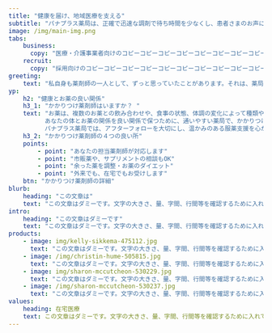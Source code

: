 ```yaml
---
title: "健康を届け、地域医療を支える"
subtitle: "パナプラス薬局は、正確で迅速な調剤で待ち時間を少なくし、患者さまのお声に耳を傾けます。お薬との良い関係を一緒に創りましょう。"
image: /img/main-img.png
tabs:
    business:
      copy: "医療・介護事業者向けのコピーコピーコピーコピーコピーコピーコピーコピーコピーコピーコピーコピーコピーコピーコピーコピー"
    recruit:
      copy: "採用向けのコピーコピーコピーコピーコピーコピーコピーコピーコピーコピーコピーコピーコピーコピーコピーコピー"
greeting:
    text: "私自身も薬剤師の一人として、ずっと思っていたことがあります。それは、薬局はもっと地域の皆さまのお役に立つことができるはずだということ。超高齢社会を迎えて、私たちは皆、健康で長生きしたいと思っています。お薬は様々あります。日々、沢山の選択肢の中で、ご自身の健康に不安を感じる方も多いのではないかと思います。そんなとき、薬局や薬剤師は、身近な医療従事者として、皆さまの悩みに寄り添うことができる。薬局に来ることができない人がいたら、その人のところまで行って、薬物医療のお手伝いをする。身近な人に、自分がしてあげたいと思う当たり前のことを、当たり前にできる薬局でありたい。パナプラス薬局では、一律のサービスではなく、個々の患者様に合わせた幸せを届けるために、スタッフ一丸となって取り組んでいます。"
yp:
    h2: "健康とお薬の良い関係"
    h3_1: "かかりつけ薬剤師はいますか？ "
    text: "お薬は、複数のお薬との飲み合わせや、食事の状態、体調の変化によって種類や飲み方が変わります。良く効く薬ほど、誤った使い方をすると体を損ねてしまうのです。
          あなたの体とお薬の関係を良い関係で保つために、通いやすい薬局で、かかりつけ薬剤師を決めておくことをお薦めします。
          パナプラス薬局では、アフターフォローを大切にし、温かみのある服薬支援を心がけていますので、お気軽に薬剤師にお声掛けください。"
    h3_2: "かかりつけ薬剤師の４つの良い所"
    points:
        - point: "あなたの担当薬剤師が対応します"
        - point: "市販薬や、サプリメントの相談もOK"
        - point: "余った薬を調整・お薬のダイエット"
        - point: "外来でも、在宅でもお受けします"
    btn: "かかりつけ薬剤師の詳細"
blurb:
    heading: "この文章は"
    text: "この文章はダミーです。文字の大きさ、量、字間、行間等を確認するために入れています。この文章はダミーです。文字の大きさ、量、字間、行間等を確認するために入れていま"
intro:
    heading: "この文章はダミーです"
    text: "この文章はダミーです。文字の大きさ、量、字間、行間等を確認するために入れています。この文章はダミーです。文字の大きさ、量、字間、行間等を確認するために入れています。この文章はダミーです。文字の大きさ、量、字間、行間等を確認するために入れています。この文章はダミーです。文字の大きさ、量、字間、行間等を確認するために入れています。この文章はダミーです。文字の大きさ、量、字間、行間等を確認するために入れ"
products:
    - image: img/kelly-sikkema-475112.jpg
      text: "この文章はダミーです。文字の大きさ、量、字間、行間等を確認するために入れています。この文章はダミーで"
    - image: /img/christin-hume-505815.jpg
      text: "この文章はダミーです。文字の大きさ、量、字間、行間等を確認するために入れています。この文章はダミーで"
    - image: img/sharon-mccutcheon-530229.jpg
      text: "この文章はダミーです。文字の大きさ、量、字間、行間等を確認するために入れています。この文章はダミーで"
    - image: /img/sharon-mccutcheon-530237.jpg
      text: "この文章はダミーです。文字の大きさ、量、字間、行間等を確認するために入れています。この文章はダミーで"
values:
    heading: 在宅医療
    text: この文章はダミーです。文字の大きさ、量、字間、行間等を確認するために入れています。この文章はダミーです。文字の大きさ、量、字間、行間等を確認するために入れています。この文章はダミーです。文字の大きさ、量、字間、行間等を確認するために入れています。この文章はダミーです。文字の大きさ、量、字間、行間等を
---
```

